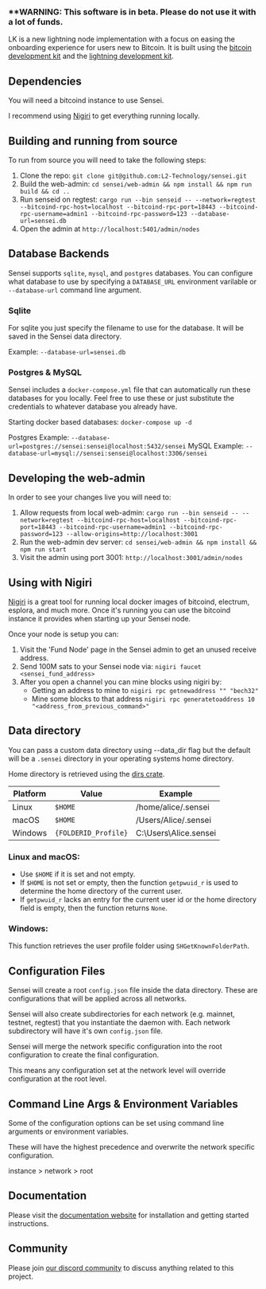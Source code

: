 
### **WARNING: This software is in beta. Please do not use it with a lot of funds.

LK is a new lightning node implementation with a focus on easing the onboarding experience for users new to Bitcoin. It is built using the [bitcoin development kit](https://bitcoindevkit.org) and the [lightning development kit](https://lightningdevkit.org).

## Dependencies

You will need a bitcoind instance to use Sensei.

I recommend using [Nigiri](https://nigiri.vulpem.com/) to get everything running locally.

## Building and running from source

To run from source you will need to take the following steps:

1. Clone the repo: `git clone git@github.com:L2-Technology/sensei.git`
2. Build the web-admin: `cd sensei/web-admin && npm install && npm run build && cd ..`
3. Run senseid on regtest: `cargo run --bin senseid -- --network=regtest --bitcoind-rpc-host=localhost --bitcoind-rpc-port=18443 --bitcoind-rpc-username=admin1 --bitcoind-rpc-password=123 --database-url=sensei.db`
4. Open the admin at `http://localhost:5401/admin/nodes`

## Database Backends

Sensei supports `sqlite`, `mysql`, and `postgres` databases.  You can configure what database to use by specifying a `DATABASE_URL` environment varilable or `--database-url` command line argument.

### Sqlite

For sqlite you just specify the filename to use for the database.  It will be saved in the Sensei data directory.

Example: `--database-url=sensei.db`

### Postgres & MySQL

Sensei includes a `docker-compose.yml` file that can automatically run these databases for you locally.  Feel free to use these or just substitute the credentials to whatever database you already have.

Starting docker based databases: `docker-compose up -d`

Postgres Example: `--database-url=postgres://sensei:sensei@localhost:5432/sensei`
MySQL Example: `--database-url=mysql://sensei:sensei@localhost:3306/sensei`


## Developing the web-admin

In order to see your changes live you will need to:

1. Allow requests from local web-admin: `cargo run --bin senseid -- --network=regtest --bitcoind-rpc-host=localhost --bitcoind-rpc-port=18443 --bitcoind-rpc-username=admin1 --bitcoind-rpc-password=123 --allow-origins=http://localhost:3001`
2. Run the web-admin dev server: `cd sensei/web-admin && npm install && npm run start`
3. Visit the admin using port 3001: `http://localhost:3001/admin/nodes`

## Using with Nigiri

[Nigiri](https://nigiri.vulpem.com/) is a great tool for running local docker images of bitcoind, electrum, esplora, and much more. Once it's running you can use the bitcoind instance it provides when starting up your Sensei node.

Once your node is setup you can:

1. Visit the 'Fund Node' page in the Sensei admin to get an unused receive address.
2. Send 100M sats to your Sensei node via: `nigiri faucet <sensei_fund_address>`
3. After you open a channel you can mine blocks using nigiri by:
   - Getting an address to mine to `nigiri rpc getnewaddress "" "bech32"`
   - Mine some blocks to that address `nigiri rpc generatetoaddress 10 "<address_from_previous_command>"`

## Data directory

You can pass a custom data directory using --data_dir flag but the default will be a `.sensei` directory in your operating systems home directory.

Home directory is retrieved using the [dirs crate](https://github.com/dirs-dev/dirs-rs).

| Platform | Value                | Example                |
| -------- | -------------------- | ---------------------- |
| Linux    | `$HOME`              | /home/alice/.sensei    |
| macOS    | `$HOME`              | /Users/Alice/.sensei   |
| Windows  | `{FOLDERID_Profile}` | C:\Users\Alice\.sensei |

### Linux and macOS:

- Use `$HOME` if it is set and not empty.
- If `$HOME` is not set or empty, then the function `getpwuid_r` is used to determine
  the home directory of the current user.
- If `getpwuid_r` lacks an entry for the current user id or the home directory field is empty,
  then the function returns `None`.

### Windows:

This function retrieves the user profile folder using `SHGetKnownFolderPath`.

## Configuration Files

Sensei will create a root `config.json` file inside the data directory. These are configurations that will be applied across all networks.

Sensei will also create subdirectories for each network (e.g. mainnet, testnet, regtest) that you instantiate the daemon with. Each network subdirectory will have it's own `config.json` file.

Sensei will merge the network specific configuration into the root configuration to create the final configuration.

This means any configuration set at the network level will override configuration at the root level.

## Command Line Args & Environment Variables

Some of the configuration options can be set using command line arguments or environment variables.

These will have the highest precedence and overwrite the network specific configuration.

instance > network > root

## Documentation

Please visit the [documentation website](https://docs.l2.technology) for installation and getting started instructions.

## Community

Please join [our discord community](https://discord.gg/bneS492Tqu) to discuss anything related to this project.
